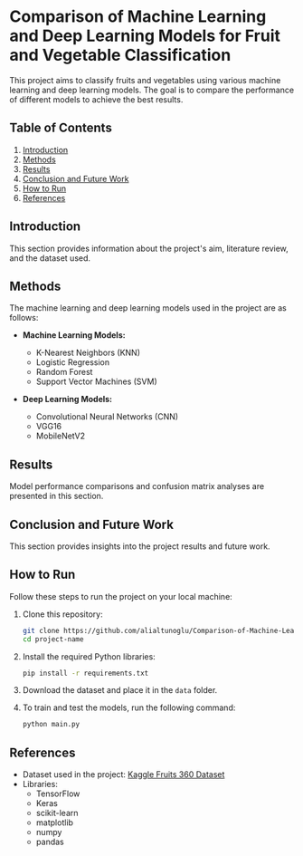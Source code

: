 # Comparison of Machine Learning and Deep Learning Models for Fruit and Vegetable Classification

This project aims to classify fruits and vegetables using various machine learning and deep learning models. The goal is to compare the performance of different models to achieve the best results.

## Table of Contents
1. [Introduction](#introduction)
2. [Methods](#methods)
3. [Results](#results)
4. [Conclusion and Future Work](#conclusion-and-future-work)
5. [How to Run](#how-to-run)
6. [References](#references)

## Introduction
This section provides information about the project's aim, literature review, and the dataset used.

## Methods
The machine learning and deep learning models used in the project are as follows:
- **Machine Learning Models:**
  - K-Nearest Neighbors (KNN)
  - Logistic Regression
  - Random Forest
  - Support Vector Machines (SVM)

- **Deep Learning Models:**
  - Convolutional Neural Networks (CNN)
  - VGG16
  - MobileNetV2

## Results
Model performance comparisons and confusion matrix analyses are presented in this section.

## Conclusion and Future Work
This section provides insights into the project results and future work.

## How to Run
Follow these steps to run the project on your local machine:

1. Clone this repository:
    ```bash
    git clone https://github.com/alialtunoglu/Comparison-of-Machine-Learning-and-Deep-Learning-Models-for-Fruit-and-Vegetable-Classification.git
    cd project-name
    ```

2. Install the required Python libraries:
    ```bash
    pip install -r requirements.txt
    ```

3. Download the dataset and place it in the `data` folder.

4. To train and test the models, run the following command:
    ```bash
    python main.py
    ```

## References
- Dataset used in the project: [Kaggle Fruits 360 Dataset](https://www.kaggle.com/datasets/kritikseth/fruit-and-vegetable-image-recognition)
- Libraries:
  - TensorFlow
  - Keras
  - scikit-learn
  - matplotlib
  - numpy
  - pandas
